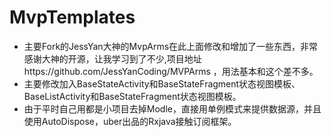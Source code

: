 # MvpTemplates
- 主要Fork的JessYan大神的MvpArms在此上面修改和增加了一些东西，非常感谢大神的开源，让我学习到了不少,项目地址https://github.com/JessYanCoding/MVPArms ，用法基本和这个差不多。
- 主要修改加入BaseStateActivity和BaseStateFragment状态视图模板、BaseListActivity和BaseStateFragment状态视图模板。
- 由于平时自己用都是小项目去掉Modle，直接用单例模式来提供数据源，并且使用AutoDispose，uber出品的Rxjava接触订阅框架。
